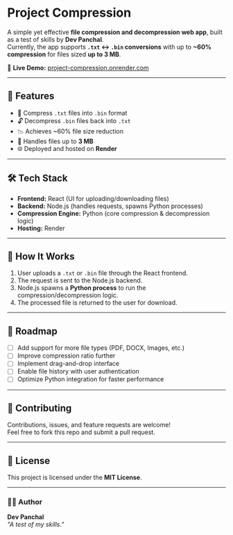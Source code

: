 # Project Compression

A simple yet effective **file compression and decompression web app**, built as a test of skills by **Dev Panchal**.  
Currently, the app supports **`.txt` ↔ `.bin` conversions** with up to **~60% compression** for files sized **up to 3 MB**.

🔗 **Live Demo:** [project-compression.onrender.com](https://project-compression.onrender.com)

---

## 🚀 Features
- 🔄 Compress `.txt` files into `.bin` format  
- 🔓 Decompress `.bin` files back into `.txt`  
- 📉 Achieves ~60% file size reduction  
- 📂 Handles files up to **3 MB**  
- 🌐 Deployed and hosted on **Render**

---

## 🛠️ Tech Stack
- **Frontend:** React (UI for uploading/downloading files)  
- **Backend:** Node.js (handles requests, spawns Python processes)  
- **Compression Engine:** Python (core compression & decompression logic)  
- **Hosting:** Render  

---

## 📖 How It Works
1. User uploads a `.txt` or `.bin` file through the React frontend.  
2. The request is sent to the Node.js backend.  
3. Node.js spawns a **Python process** to run the compression/decompression logic.  
4. The processed file is returned to the user for download.  

---

## 📌 Roadmap
- [ ] Add support for more file types (PDF, DOCX, Images, etc.)  
- [ ] Improve compression ratio further  
- [ ] Implement drag-and-drop interface  
- [ ] Enable file history with user authentication  
- [ ] Optimize Python integration for faster performance  

---

## 🤝 Contributing
Contributions, issues, and feature requests are welcome!  
Feel free to fork this repo and submit a pull request.

---

## 📜 License
This project is licensed under the **MIT License**.

---

### 👨‍💻 Author
**Dev Panchal**  
*"A test of my skills."*
